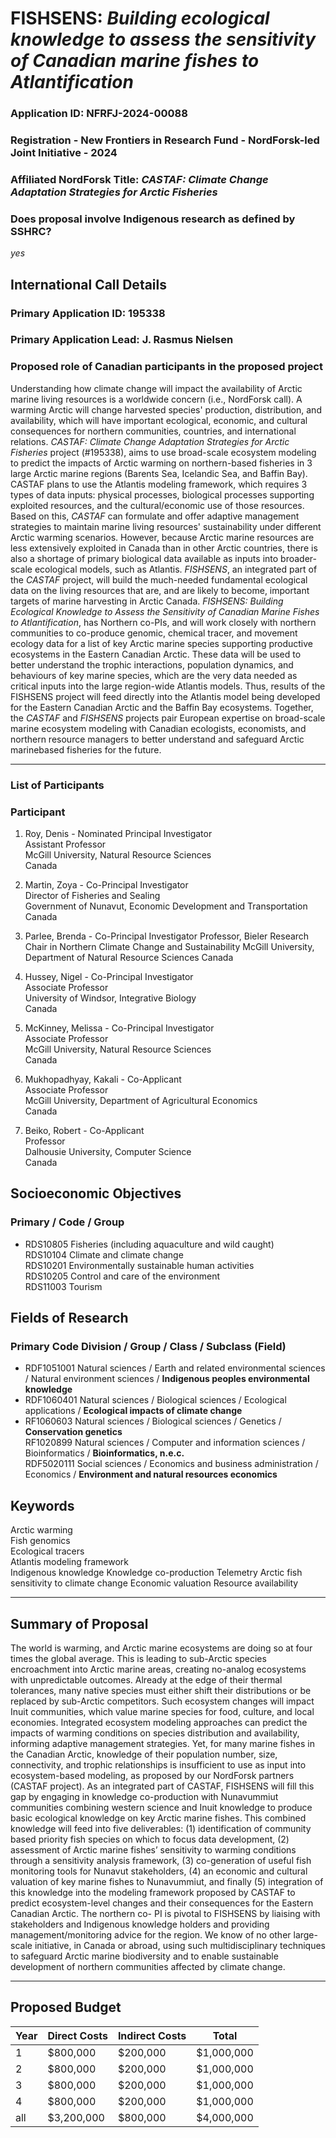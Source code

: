 # FISHSENS: _Building ecological knowledge to assess the sensitivity of Canadian marine fishes to Atlantification_
### Application ID: NFRFJ-2024-00088
### Registration - New Frontiers in Research Fund - NordForsk-led Joint Initiative - 2024

### Affiliated NordForsk Title: _CASTAF: Climate Change Adaptation Strategies for Arctic Fisheries_

### Does proposal involve Indigenous research as defined by SSHRC?
_yes_

## International Call Details

### Primary Application ID: 195338
### Primary Application Lead: J. Rasmus Nielsen
### Proposed role of Canadian participants in the proposed project
Understanding how climate change will impact the availability of Arctic marine living resources is a worldwide
concern (i.e., NordForsk call). A warming Arctic will change harvested species' production, distribution, and
availability, which will have important ecological, economic, and cultural consequences for northern
communities, countries, and international relations. _CASTAF: Climate Change Adaptation Strategies for Arctic
Fisheries_ project (#195338), aims to use broad-scale ecosystem modeling to predict the impacts of Arctic
warming on northern-based fisheries in 3 large Arctic marine regions (Barents Sea, Icelandic Sea, and Baffin
Bay). CASTAF plans to use the Atlantis modeling framework, which requires 3 types of data inputs: physical
processes, biological processes supporting exploited resources, and the cultural/economic use of those
resources. Based on this, _CASTAF_ can formulate and offer adaptive management strategies to maintain marine
living resources' sustainability under different Arctic warming scenarios. However, because Arctic marine
resources are less extensively exploited in Canada than in other Arctic countries, there is also a shortage of
primary biological data available as inputs into broader-scale ecological models, such as Atlantis. _FISHSENS_, an
integrated part of the _CASTAF_ project, will build the much-needed fundamental ecological data on the living
resources that are, and are likely to become, important targets of marine harvesting in Arctic Canada.
_FISHSENS: Building Ecological Knowledge to Assess the Sensitivity of Canadian Marine Fishes to Atlantification_,
has Northern co-PIs, and will work closely with northern communities to co-produce genomic, chemical tracer,
and movement ecology data for a list of key Arctic marine species supporting productive ecosystems in the
Eastern Canadian Arctic. These data will be used to better understand the trophic interactions, population
dynamics, and behaviours of key marine species, which are the very data needed as critical inputs into the
large region-wide Atlantis models. Thus, results of the FISHSENS project will feed directly into the Atlantis
model being developed for the Eastern Canadian Arctic and the Baffin Bay ecosystems. Together, the _CASTAF_
and _FISHSENS_ projects pair European expertise on broad-scale marine ecosystem modeling with Canadian
ecologists, economists, and northern resource managers to better understand and safeguard Arctic marinebased
fisheries for the future.
***
### List of Participants

### Participant
1. Roy, Denis - Nominated Principal Investigator  
   Assistant Professor  
   McGill University, Natural Resource Sciences  
   Canada

2. Martin, Zoya - Co-Principal Investigator  
   Director of Fisheries and Sealing  
   Government of Nunavut, Economic Development and Transportation  
   Canada

3. Parlee, Brenda - Co-Principal Investigator
   Professor, Bieler Research Chair in Northern Climate Change and Sustainability
   McGill University, Department of Natural Resource Sciences
   Canada

4. Hussey, Nigel - Co-Principal Investigator  
   Associate Professor  
   University of Windsor, Integrative Biology  
   Canada

5. McKinney, Melissa - Co-Principal Investigator  
   Associate Professor  
   McGill University, Natural Resource Sciences  
   Canada

6. Mukhopadhyay, Kakali - Co-Applicant  
   Associate Professor  
   McGill University, Department of Agricultural Economics  
   Canada

7. Beiko, Robert - Co-Applicant  
   Professor  
   Dalhousie University, Computer Science  
   Canada

## Socioeconomic Objectives
### Primary / Code / Group
*  RDS10805   Fisheries (including aquaculture and wild caught)  
   RDS10104   Climate and climate change  
   RDS10201   Environmentally sustainable human activities  
   RDS10205   Control and care of the environment  
   RDS11003   Tourism

## Fields of Research
### Primary Code Division / Group / Class / Subclass (Field)
*   RDF1051001   Natural sciences / Earth and related environmental sciences / Natural environment sciences / **Indigenous peoples environmental knowledge**
*   RDF1060401   Natural sciences / Biological sciences / Ecological applications / **Ecological
impacts of climate change**  
*   RF1060603   Natural sciences / Biological sciences / Genetics / **Conservation genetics**  
   RF1020899   Natural sciences / Computer and information sciences / Bioinformatics /
**Bioinformatics, n.e.c.**  
   RDF5020111   Social sciences / Economics and business administration / Economics /
**Environment and natural resources economics**  

## Keywords
Arctic warming  
Fish genomics  
Ecological tracers  
Atlantis modeling framework  
Indigenous knowledge 
Knowledge co-production
Telemetry
Arctic fish sensitivity to climate change 
Economic valuation
Resource availability

***
## Summary of Proposal
The world is warming, and Arctic marine ecosystems are doing so at four times the global average. This is leading to sub-Arctic species encroachment into Arctic marine areas, creating no-analog ecosystems with unpredictable outcomes. Already at the edge of their thermal tolerances, many native species must either shift their distributions or be replaced by sub-Arctic competitors. Such ecosystem changes will impact Inuit communities, which value marine species for food, culture, and local economies. Integrated ecosystem modeling approaches can predict the impacts of warming conditions on species distribution and availability, informing adaptive  management strategies. Yet, for many marine fishes in the Canadian Arctic, knowledge of their population number, size, connectivity, and trophic relationships is insufficient to use as input into ecosystem-based modeling, as proposed by our NordForsk partners (CASTAF project). As an integrated part of CASTAF, FISHSENS will fill this gap by engaging in knowledge co-production with Nunavummiut
communities combining western science and Inuit knowledge to produce basic ecological knowledge on key Arctic marine fishes. This combined knowledge will feed into five deliverables: (1) identification of community based priority fish species on which to focus data development, (2) assessment of Arctic marine fishes’ sensitivity to warming conditions through a sensitivity analysis framework, (3) co-generation of useful fish monitoring tools for Nunavut stakeholders, (4) an economic and cultural valuation of key marine fishes to Nunavummiut, and finally (5) integration of this knowledge into the modeling framework proposed by CASTAF to predict ecosystem-level changes and their consequences for the Eastern Canadian Arctic. The northern co- PI is pivotal to FISHSENS by liaising with stakeholders and Indigenous knowledge holders and providing management/monitoring advice for the region. We know of no other large-scale initiative, in Canada or abroad, using such multidisciplinary techniques to safeguard Arctic marine biodiversity and to enable sustainable development of northern communities affected by climate change.
***
## Proposed Budget
| Year |Direct Costs | Indirect Costs | Total |  
|------|---------------------|-----------------------|--------------|
| 1 | $800,000 | $200,000 | $1,000,000 |
| 2 | $800,000 | $200,000 | $1,000,000 |
| 3 | $800,000 | $200,000 | $1,000,000 |
| 4 | $800,000 | $200,000 | $1,000,000 |
| all | $3,200,000 | $800,000| $4,000,000 |
